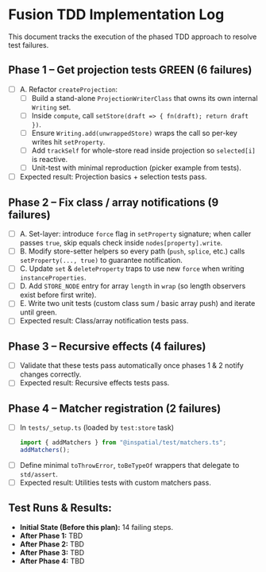 # Fusion TDD Implementation Log

This document tracks the execution of the phased TDD approach to resolve test failures.

## Phase 1 – Get projection tests GREEN (6 failures)
- [ ] A. Refactor `createProjection`:
    - [ ] Build a stand-alone `ProjectionWriterClass` that owns its own internal `Writing` set.
    - [ ] Inside `compute`, call `setStore(draft => { fn(draft); return draft })`.
    - [ ] Ensure `Writing.add(unwrappedStore)` wraps the call so per-key writes hit `setProperty`.
    - [ ] Add `trackSelf` for whole-store read inside projection so `selected[i]` is reactive.
    - [ ] Unit-test with minimal reproduction (picker example from tests).
- [ ] Expected result: Projection basics + selection tests pass.

## Phase 2 – Fix class / array notifications (9 failures)
- [ ] A. Set-layer: introduce `force` flag in `setProperty` signature; when caller passes `true`, skip equals check inside `nodes[property].write`.
- [ ] B. Modify store-setter helpers so every path (`push`, `splice`, etc.) calls `setProperty(..., true)` to guarantee notification.
- [ ] C. Update `set` & `deleteProperty` traps to use new `force` when writing `instanceProperties`.
- [ ] D. Add `STORE_NODE` entry for array `length` in `wrap` (so length observers exist before first write).
- [ ] E. Write two unit tests (custom class sum / basic array push) and iterate until green.
- [ ] Expected result: Class/array notification tests pass.

## Phase 3 – Recursive effects (4 failures)
- [ ] Validate that these tests pass automatically once phases 1 & 2 notify changes correctly.
- [ ] Expected result: Recursive effects tests pass.

## Phase 4 – Matcher registration (2 failures)
- [ ] In `tests/_setup.ts` (loaded by `test:store` task)
    ```typescript
    import { addMatchers } from "@inspatial/test/matchers.ts";
    addMatchers();
    ```
- [ ] Define minimal `toThrowError`, `toBeTypeOf` wrappers that delegate to `std/assert`.
- [ ] Expected result: Utilities tests with custom matchers pass.

## Test Runs & Results:
- **Initial State (Before this plan):** 14 failing steps.
- **After Phase 1:** TBD
- **After Phase 2:** TBD
- **After Phase 3:** TBD
- **After Phase 4:** TBD 